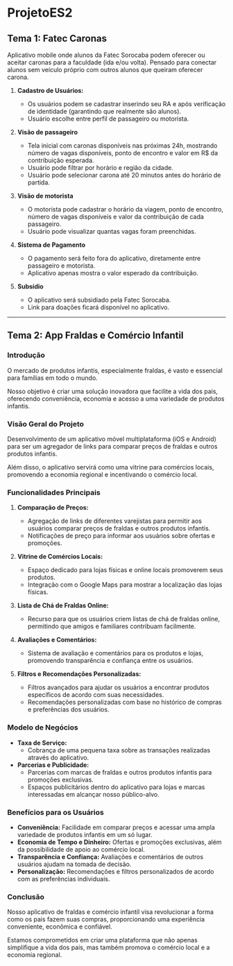 # ProjetoES2

## Tema 1: Fatec Caronas

Aplicativo mobile onde alunos da Fatec Sorocaba podem oferecer ou aceitar caronas para a faculdade (ida e/ou volta).
Pensado para conectar alunos sem veículo próprio com outros alunos que queiram oferecer carona.

1. **Cadastro de Usuários:**
   - Os usuários podem se cadastrar inserindo seu RA e após verificação de identidade (garantindo que realmente são alunos).
   - Usuário escolhe entre perfil de passageiro ou motorista.

2. **Visão de passageiro**
   - Tela inicial com caronas disponíveis nas próximas 24h, mostrando número de vagas disponíveis, ponto de encontro e valor em R$ da contribuição esperada.
   - Usuário pode filtrar por horário e região da cidade.
   - Usuário pode selecionar carona até 20 minutos antes do horário de partida.

3. **Visão de motorista**
   - O motorista pode cadastrar o horário da viagem, ponto de encontro, número de vagas disponíveis e valor da contribuição de cada passageiro.
   - Usuário pode visualizar quantas vagas foram preenchidas.

4. **Sistema de Pagamento**
   - O pagamento será feito fora do aplicativo, diretamente entre passageiro e motorista.
   - Aplicativo apenas mostra o valor esperado da contribuição.

5. **Subsídio**
   - O aplicativo será subsidiado pela Fatec Sorocaba.
   - Link para doações ficará disponível no aplicativo.

---

## Tema 2: App Fraldas e Comércio Infantil

### Introdução

O mercado de produtos infantis, especialmente fraldas, é vasto e essencial para famílias em todo o mundo.

Nosso objetivo é criar uma solução inovadora que facilite a vida dos pais, oferecendo conveniência, economia e acesso a uma variedade de produtos infantis.

### Visão Geral do Projeto

Desenvolvimento de um aplicativo móvel multiplataforma (iOS e Android) para ser um agregador de links para comparar preços de fraldas e outros produtos infantis.

Além disso, o aplicativo servirá como uma vitrine para comércios locais, promovendo a economia regional e incentivando o comércio local.

### Funcionalidades Principais

1. **Comparação de Preços:**
   - Agregação de links de diferentes varejistas para permitir aos usuários comparar preços de fraldas e outros produtos infantis.
   - Notificações de preço para informar aos usuários sobre ofertas e promoções.

2. **Vitrine de Comércios Locais:**
   - Espaço dedicado para lojas físicas e online locais promoverem seus produtos.
   - Integração com o Google Maps para mostrar a localização das lojas físicas.

3. **Lista de Chá de Fraldas Online:**
   - Recurso para que os usuários criem listas de chá de fraldas online, permitindo que amigos e familiares contribuam facilmente.

4. **Avaliações e Comentários:**
   - Sistema de avaliação e comentários para os produtos e lojas, promovendo transparência e confiança entre os usuários.

5. **Filtros e Recomendações Personalizadas:**
   - Filtros avançados para ajudar os usuários a encontrar produtos específicos de acordo com suas necessidades.
   - Recomendações personalizadas com base no histórico de compras e preferências dos usuários.

### Modelo de Negócios

- **Taxa de Serviço:**
  - Cobrança de uma pequena taxa sobre as transações realizadas através do aplicativo.
- **Parcerias e Publicidade:**
  - Parcerias com marcas de fraldas e outros produtos infantis para promoções exclusivas.
  - Espaços publicitários dentro do aplicativo para lojas e marcas interessadas em alcançar nosso público-alvo.

### Benefícios para os Usuários

- **Conveniência:** Facilidade em comparar preços e acessar uma ampla variedade de produtos infantis em um só lugar.
- **Economia de Tempo e Dinheiro:** Ofertas e promoções exclusivas, além da possibilidade de apoio ao comércio local.
- **Transparência e Confiança:** Avaliações e comentários de outros usuários ajudam na tomada de decisão.
- **Personalização:** Recomendações e filtros personalizados de acordo com as preferências individuais.

### Conclusão

Nosso aplicativo de fraldas e comércio infantil visa revolucionar a forma como os pais fazem suas compras, proporcionando uma experiência conveniente, econômica e confiável.

Estamos comprometidos em criar uma plataforma que não apenas simplifique a vida dos pais, mas também promova o comércio local e a economia regional.
